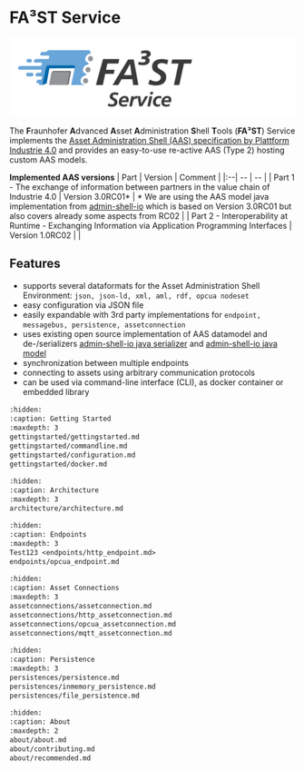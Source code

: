 # FA³ST Service 
![FA³ST Logo Light](./images/Fa3st-Service_positiv.png "FA³ST Service Logo")

The **F**raunhofer **A**dvanced **A**sset **A**dministration **S**hell **T**ools (**FA³ST**) Service implements the [Asset Administration Shell (AAS) specification by Plattform Industrie 4.0](https://www.plattform-i40.de/SiteGlobals/IP/Forms/Listen/Downloads/EN/Downloads_Formular.html?cl2Categories_TechnologieAnwendungsbereich_name=Verwaltungsschale) and provides an easy-to-use re-active AAS (Type 2) hosting custom AAS models.

**Implemented AAS versions**
| Part | Version | Comment |
|:--| -- | -- |
| Part 1 - The exchange of information between partners in the value chain of Industrie 4.0 | Version 3.0RC01* | * We are using the AAS model java implementation from [admin-shell-io](https://github.com/admin-shell-io/java-model) which is based on Version 3.0RC01 but also covers already some aspects from RC02 |
| Part 2 - Interoperability at Runtime - Exchanging Information via Application Programming Interfaces | Version 1.0RC02 |  |

## Features

-   supports several dataformats for the Asset Administration Shell Environment: `json, json-ld, xml, aml, rdf, opcua nodeset`
-   easy configuration via JSON file
-   easily expandable with 3rd party implementations for `endpoint, messagebus, persistence, assetconnection`
-   uses existing open source implementation of AAS datamodel and de-/serializers [admin-shell-io java serializer](https://github.com/admin-shell-io/java-serializer) and [admin-shell-io java model](https://github.com/admin-shell-io/java-model)
-   synchronization between multiple endpoints
-   connecting to assets using arbitrary communication protocols
-   can be used via command-line interface (CLI), as docker container or embedded library


```{toctree} 
:hidden:
:caption: Getting Started
:maxdepth: 3
gettingstarted/gettingstarted.md
gettingstarted/commandline.md
gettingstarted/configuration.md
gettingstarted/docker.md
```

```{toctree} 
:hidden:
:caption: Architecture
:maxdepth: 3
architecture/architecture.md
```

```{toctree} 
:hidden:
:caption: Endpoints
:maxdepth: 3
Test123 <endpoints/http_endpoint.md>
endpoints/opcua_endpoint.md
```

```{toctree} 
:hidden:
:caption: Asset Connections
:maxdepth: 3
assetconnections/assetconnection.md
assetconnections/http_assetconnection.md
assetconnections/opcua_assetconnection.md
assetconnections/mqtt_assetconnection.md
```

```{toctree} 
:hidden:
:caption: Persistence
:maxdepth: 3
persistences/persistence.md
persistences/inmemory_persistence.md
persistences/file_persistence.md
```

```{toctree} 
:hidden:
:caption: About
:maxdepth: 2
about/about.md
about/contributing.md
about/recommended.md
```
